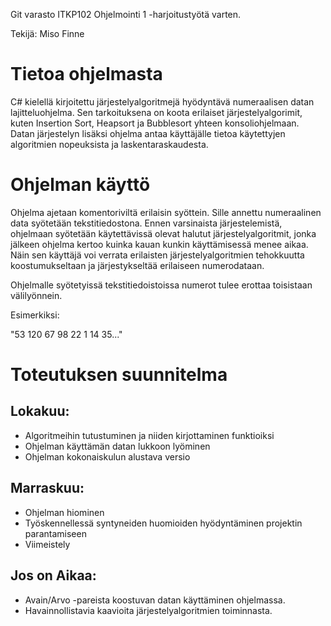 Git varasto ITKP102 Ohjelmointi 1 -harjoitustyötä varten.

Tekijä: Miso Finne

# Tietoa ohjelmasta
C# kielellä kirjoitettu järjestelyalgoritmejä hyödyntävä numeraalisen datan lajitteluohjelma. Sen tarkoituksena on koota erilaiset järjestelyalgorimit, kuten Insertion Sort, Heapsort ja Bubblesort yhteen konsoliohjelmaan. Datan järjestelyn lisäksi ohjelma antaa käyttäjälle tietoa käytettyjen algoritmien nopeuksista ja laskentaraskaudesta.

# Ohjelman käyttö
Ohjelma ajetaan komentoriviltä erilaisin syöttein. Sille annettu numeraalinen data syötetään tekstitiedostona. Ennen varsinaista järjestelemistä, ohjelmaan syötetään käytettävissä olevat halutut järjestelyalgoritmit, jonka jälkeen ohjelma kertoo kuinka kauan kunkin käyttämisessä menee aikaa. Näin sen käyttäjä voi verrata erilaisten järjestelyalgoritmien tehokkuutta koostumukseltaan ja järjestykseltää erilaiseen numerodataan.

Ohjelmalle syötetyissä tekstitiedoistoissa numerot tulee erottaa toisistaan välilyönnein.

Esimerkiksi:

"53 120 67 98 22 1 14 35..."

# Toteutuksen suunnitelma

## Lokakuu:

- Algoritmeihin tutustuminen ja niiden kirjottaminen funktioiksi
- Ohjelman käyttämän datan lukkoon lyöminen
- Ohjelman kokonaiskulun alustava versio

## Marraskuu:

- Ohjelman hiominen 
- Työskennellessä syntyneiden huomioiden hyödyntäminen projektin parantamiseen
- Viimeistely

## Jos on Aikaa:

- Avain/Arvo -pareista koostuvan datan käyttäminen ohjelmassa.
- Havainnollistavia kaavioita järjestelyalgoritmien toiminnasta.